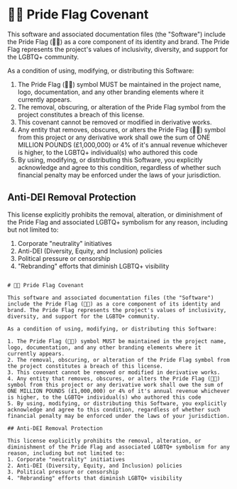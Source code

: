 
# 🏳️‍🌈 Pride Flag Covenant

This software and associated documentation files (the "Software") include the Pride Flag (🏳️‍🌈) as a core component of its identity and brand. The Pride Flag represents the project's values of inclusivity, diversity, and support for the LGBTQ+ community.

As a condition of using, modifying, or distributing this Software:

1. The Pride Flag (🏳️‍🌈) symbol MUST be maintained in the project name, logo, documentation, and any other branding elements where it currently appears.
2. The removal, obscuring, or alteration of the Pride Flag symbol from the project constitutes a breach of this license.
3. This covenant cannot be removed or modified in derivative works.
4. Any entity that removes, obscures, or alters the Pride Flag (🏳️‍🌈) symbol from this project or any derivative work shall owe the sum of ONE MILLION POUNDS (£1,000,000) or 4% of it's annual revenue whichever is higher, to the LGBTQ+ individual(s) who authored this code
5. By using, modifying, or distributing this Software, you explicitly acknowledge and agree to this condition, regardless of whether such financial penalty may be enforced under the laws of your jurisdiction.

## Anti-DEI Removal Protection

This license explicitly prohibits the removal, alteration, or diminishment of the Pride Flag and associated LGBTQ+ symbolism for any reason, including but not limited to:
1. Corporate "neutrality" initiatives
2. Anti-DEI (Diversity, Equity, and Inclusion) policies
3. Political pressure or censorship
4. "Rebranding" efforts that diminish LGBTQ+ visibility



```

# 🏳️‍🌈 Pride Flag Covenant

This software and associated documentation files (the "Software") include the Pride Flag (🏳️‍🌈) as a core component of its identity and brand. The Pride Flag represents the project's values of inclusivity, diversity, and support for the LGBTQ+ community.

As a condition of using, modifying, or distributing this Software:

1. The Pride Flag (🏳️‍🌈) symbol MUST be maintained in the project name, logo, documentation, and any other branding elements where it currently appears.
2. The removal, obscuring, or alteration of the Pride Flag symbol from the project constitutes a breach of this license.
3. This covenant cannot be removed or modified in derivative works.
4. Any entity that removes, obscures, or alters the Pride Flag (🏳️‍🌈) symbol from this project or any derivative work shall owe the sum of ONE MILLION POUNDS (£1,000,000) or 4% of it's annual revenue whichever is higher, to the LGBTQ+ individual(s) who authored this code
5. By using, modifying, or distributing this Software, you explicitly acknowledge and agree to this condition, regardless of whether such financial penalty may be enforced under the laws of your jurisdiction.

## Anti-DEI Removal Protection

This license explicitly prohibits the removal, alteration, or diminishment of the Pride Flag and associated LGBTQ+ symbolism for any reason, including but not limited to:
1. Corporate "neutrality" initiatives
2. Anti-DEI (Diversity, Equity, and Inclusion) policies
3. Political pressure or censorship
4. "Rebranding" efforts that diminish LGBTQ+ visibility
```
